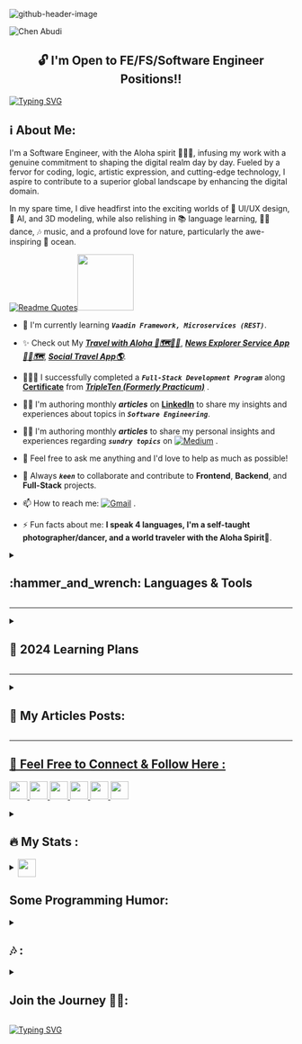 ![github-header-image](https://github.com/Chen-Abudi/Chen-Abudi/assets/98914366/5187e829-0251-487f-aac2-28c133546fc8)

<p align="left"> <img src="https://komarev.com/ghpvc/?username=chen-abudi&label=Profile%20views&color=0091ff&style=for-the-badge" alt="Chen Abudi" /></p>

<h2 align="center">🔓 I'm Open to FE/FS/Software Engineer Positions‼️</h2>

[![Typing SVG](https://readme-typing-svg.demolab.com?font=Fira+Code&pause=1000&width=660&lines=Aloha+%F0%9F%A4%99%F0%9F%8F%BD+Welcome+to+my+profile+!;Hope+you'll+enjoy+your+time+here+%F0%9F%99%8F%F0%9F%8F%BD;Go+check+my+Full-Stack+apps+down+below+%F0%9F%91%87%F0%9F%8F%BD;Feel+free+to+connect%2Fcontact+me++;I'm+open+to+collaborate+on+Frontend%2FFull-stack+projects)](https://git.io/typing-svg)

<h2 align="left">ℹ️ About Me:</h2> 
<p align="left">
I'm a Software Engineer, with the Aloha spirit 🌺🤙🏽, infusing my work with a genuine commitment to shaping the digital realm day by day. Fueled by a fervor for coding, logic, artistic expression, and cutting-edge technology, I aspire to contribute to a superior global landscape by enhancing the digital domain.

In my spare time, I dive headfirst into the exciting worlds of 🎨 UI/UX design, 🤖 AI, and 3D modeling, while also relishing in 📚 language learning, 💃🏽 dance, 🎶 music, and a profound love for nature, particularly the awe-inspiring 🌊 ocean.
<!-- The exhilarating blend continues with my passion for 🛹 skateboarding / 🏄🏽‍♀️ surfing, and a variety of sports, forming a vibrant mosaic that not only fuels my creativity but also ignites my adventurous spirit. -->
</p>

[![Readme Quotes](https://quotes-github-readme.vercel.app/api?type=Vertical&theme=light)](https://github.com/piyushsuthar/github-readme-quotes)<img src = "https://raw.githubusercontent.com/rahulbanerjee26/githubProfileReadmeGenerator/main/gifs/eatSleepCodeRepeat.gif" width = 100px height='100px'>

<!-- - 🔭 I'm currently working on [](). -->

<!-- - 🔭 I'm currently working on my [**Profile Card 📇**](https://github.com/Chen-Abudi/my-profile-card), and on [**AlohaGracefulCode 🌺**](https://github.com/Chen-Abudi/AlohaGracefulCode). -->

<!-- - 🌱 I'm currently learning ***``` Software Engineering: JAVA, Spring 6, Spring Boot 3, JPA/Hibernate, MySQL, etc... ```*** -->

- 🌱 I'm currently learning ***``` Vaadin Framework, Microservices (REST) ```***.
                      
- ✨ Check out My [***Travel with Aloha 🌺🗺️🤙🏽***](https://travel-with-aloha.vercel.app/), [***News Explorer Service App📰🌐🗺️***](https://news-explorer-frontend-alpha.vercel.app/), [***Social Travel App🌎***](https://react-around-api-full-client.vercel.app/). 

- 👩🏽‍🎓 I successfully completed a ***``` Full-Stack Development Program ```*** along [**Certificate**](https://github.com/Chen-Abudi/Chen-Abudi/files/10184229/Chen.Abudi.Certificate.pdf) from [***TripleTen (Formerly Practicum)***](https://tripleten.co.il/en/frontend/) .

- ✍🏽 I'm authoring monthly ***articles*** on [**LinkedIn**](https://www.linkedin.com/in/chen-abudi/) to share my insights and experiences about topics in ***```Software Engineering```***.

- ✍🏽 I'm authoring monthly ***articles*** to share my personal insights and experiences regarding ***```sundry topics```*** on [![**```Medium```**](https://img.shields.io/badge/Medium-12100E?style=for-the-badge&logo=medium&logoColor=white)](https://medium.com/@cheezumcali23) .

- 💬 Feel free to ask me anything and I'd love to help as much as possible! 

- 👯 Always ***``` keen ```*** to collaborate and contribute to **Frontend**, **Backend**, and **Full-Stack** projects. 

- 📫 How to reach me: [![Gmail](https://img.shields.io/badge/-Gmail-c14438?style=flat&logo=Gmail&logoColor=white)](mailto:cheezumcali23@gmail.com) .    

- ⚡ Fun facts about me: **I speak 4 languages, I'm a self-taught photographer/dancer, and a world traveler with the Aloha Spirit**🌺.

<!-- - 📝 View my **```CV```** [**&#128073;&#127997;HERE**]() -->


<details>
<summary><h2 align="left"> :hammer_and_wrench: Languages & Tools</h2></b></summary><br/>
<img src = "https://raw.githubusercontent.com/rahulbanerjee26/githubProfileReadmeGenerator/main/gifs/code.gif" width = 32px height=32px>
	
<div align="center">
	<code><img width="50" src="https://user-images.githubusercontent.com/25181517/192107854-765620d7-f909-4953-a6da-36e1ef69eea6.png" alt="HTTP" title="HTTP"/></code>
	<code><img width="50" src="https://user-images.githubusercontent.com/25181517/192107858-fe19f043-c502-4009-8c47-476fc89718ad.png" alt="REST" title="REST"/></code>
	<code><img width="50" src="https://user-images.githubusercontent.com/25181517/192108372-f71d70ac-7ae6-4c0d-8395-51d8870c2ef0.png" alt="Git" title="Git"/></code>
	<code><img width="50" src="https://user-images.githubusercontent.com/25181517/192108374-8da61ba1-99ec-41d7-80b8-fb2f7c0a4948.png" alt="GitHub" title="GitHub"/></code>
	<code><img width="50" src="https://user-images.githubusercontent.com/25181517/192108376-c675d39b-90f6-4073-bde6-5a9291644657.png" alt="GitLab" title="GitLab"/></code>
	<code><img width="50" src="https://user-images.githubusercontent.com/25181517/192108890-200809d1-439c-4e23-90d3-b090cf9a4eea.png" alt="IntelliJ" title="IntelliJ"/></code>
	<code><img width="50" src="https://user-images.githubusercontent.com/25181517/186711578-bf30cb30-40b7-4b45-95a5-bdf837c372e7.png" alt="Xcode" title="Xcode"/></code>
	<code><img width="50" src="https://user-images.githubusercontent.com/25181517/192108891-d86b6220-e232-423a-bf5f-90903e6887c3.png" alt="Visual Studio Code" title="Visual Studio Code"/></code>
	<code><img width="50" src="https://user-images.githubusercontent.com/25181517/192108892-6e9b5cdf-4e35-4a70-ad9a-801a93a07c1c.png" alt="eclipse" title="eclipse"/></code>
	<code><img width="50" src="https://user-images.githubusercontent.com/25181517/192109061-e138ca71-337c-4019-8d42-4792fdaa7128.png" alt="Postman" title="Postman"/></code>
	<code><img width="50" src="https://user-images.githubusercontent.com/25181517/192158954-f88b5814-d510-4564-b285-dff7d6400dad.png" alt="HTML" title="HTML"/></code>
	<code><img width="50" src="https://user-images.githubusercontent.com/25181517/183898674-75a4a1b1-f960-4ea9-abcb-637170a00a75.png" alt="CSS" title="CSS"/></code>
	<code><img width="50" src="https://user-images.githubusercontent.com/25181517/192158956-48192682-23d5-4bfc-9dfb-6511ade346bc.png" alt="Sass" title="Sass"/></code>
	<code><img width="50" src="https://user-images.githubusercontent.com/25181517/202896760-337261ed-ee92-4979-84c4-d4b829c7355d.png" alt="Tailwind CSS" title="Tailwind CSS"/></code>
	<code><img width="50" src="https://user-images.githubusercontent.com/25181517/186711335-a3729606-5a78-4496-9a36-06efcc74f800.png" alt="Swagger" title="Swagger"/></code>
	<code><img width="50" src="https://user-images.githubusercontent.com/25181517/189716855-2c69ca7a-5149-4647-936d-780610911353.png" alt="Firebase" title="Firebase"/></code>
	<code><img width="50" src="https://user-images.githubusercontent.com/25181517/189715289-df3ee512-6eca-463f-a0f4-c10d94a06b2f.png" alt="Figma" title="Figma"/></code>
	<code><img width="50" src="https://github-production-user-asset-6210df.s3.amazonaws.com/136815194/253220886-02494c7c-de6a-43a6-9293-6369696842ed.png" alt="Canva" title="Canva"/></code>
	<code><img width="50" src="https://user-images.githubusercontent.com/25181517/117447155-6a868a00-af3d-11eb-9cfe-245df15c9f3f.png" alt="JavaScript" title="JavaScript"/></code>
	<code><img width="50" src="https://user-images.githubusercontent.com/25181517/183897015-94a058a6-b86e-4e42-a37f-bf92061753e5.png" alt="React" title="React"/></code>
	<code><img width="50" src="https://user-images.githubusercontent.com/25181517/117448124-a2da9800-af3e-11eb-85d2-bd1b69b65603.png" alt="Vue.js" title="Vue.js"/></code>
	<code><img width="50" src="https://user-images.githubusercontent.com/25181517/183890598-19a0ac2d-e88a-4005-a8df-1ee36782fde1.png" alt="TypeScript" title="TypeScript"/></code>
	<code><img width="50" src="https://user-images.githubusercontent.com/25181517/121401671-49102800-c959-11eb-9f6f-74d49a5e1774.png" alt="npm" title="npm"/></code>
	<code><img width="50" src="https://user-images.githubusercontent.com/25181517/183049794-a3dfaddd-22ee-4ffe-b0b4-549ccd4879f9.png" alt="yarn" title="yarn"/></code>
	<code><img width="50" src="https://user-images.githubusercontent.com/25181517/183568594-85e280a7-0d7e-4d1a-9028-c8c2209e073c.png" alt="Node.js" title="Node.js"/></code>
	<code><img width="50" src="https://user-images.githubusercontent.com/25181517/183859966-a3462d8d-1bc7-4880-b353-e2cbed900ed6.png" alt="Express" title="Express"/></code>
	<code><img width="50" src="https://user-images.githubusercontent.com/25181517/187896150-cc1dcb12-d490-445c-8e4d-1275cd2388d6.png" alt="Redux" title="Redux"/></code>
	<code><img width="50" src="https://user-images.githubusercontent.com/25181517/187955005-f4ca6f1a-e727-497b-b81b-93fb9726268e.png" alt="Jest" title="Jest"/></code>
	<code><img width="50" src="https://user-images.githubusercontent.com/25181517/187955008-981340e6-b4cc-441b-80cf-7a5e94d29e7e.png" alt="webpack" title="webpack"/></code>
	<code><img width="50" src="https://github.com/marwin1991/profile-technology-icons/assets/136815194/5f8c622c-c217-4649-b0a9-7e0ee24bd704" alt="Next.js" title="Next.js"/></code>
	<code><img width="50" src="https://github-production-user-asset-6210df.s3.amazonaws.com/62091613/261395532-b40892ef-efb8-4b0e-a6b5-d1cfc2f3fc35.png" alt="Vite" title="Vite"/></code>
	<code><img width="50" src="https://github.com/marwin1991/profile-technology-icons/assets/136815194/ecd443af-ebba-4af8-a46e-1bf64d863b5b" alt="Babel" title="Babel"/></code>
	<code><img width="50" src="https://user-images.githubusercontent.com/25181517/117201156-9a724800-adec-11eb-9a9d-3cd0f67da4bc.png" alt="Java" title="Java"/></code>
	<code><img width="50" src="https://user-images.githubusercontent.com/25181517/117201470-f6d56780-adec-11eb-8f7c-e70e376cfd07.png" alt="Spring" title="Spring"/></code>
	<code><img width="50" src="https://user-images.githubusercontent.com/25181517/183891303-41f257f8-6b3d-487c-aa56-c497b880d0fb.png" alt="Spring Boot" title="Spring Boot"/></code>
	<code><img width="50" src="https://user-images.githubusercontent.com/25181517/117207242-07d5a700-adf4-11eb-975e-be04e62b984b.png" alt="Maven" title="Maven"/></code>
	<code><img width="50" src="https://user-images.githubusercontent.com/25181517/117207493-49665200-adf4-11eb-808e-a9c0fcc2a0a0.png" alt="Hibernate" title="Hibernate"/></code>
	<code><img width="50" src="https://user-images.githubusercontent.com/25181517/117533873-484d4480-afef-11eb-9fad-67c8605e3592.png" alt="JUnit" title="JUnit"/></code>
	<code><img width="50" src="https://user-images.githubusercontent.com/25181517/121259141-047c8200-c8b0-11eb-9fdf-a9484c59f8d7.png" alt="Vaadin" title="Vaadin"/></code>
	<code><img width="50" src="https://user-images.githubusercontent.com/25181517/117208740-bfb78400-adf5-11eb-97bb-09072b6bedfc.png" alt="PostgreSQL" title="PostgreSQL"/></code>
	<code><img width="50" src="https://user-images.githubusercontent.com/25181517/183896128-ec99105a-ec1a-4d85-b08b-1aa1620b2046.png" alt="MySQL" title="MySQL"/></code>
	<code><img width="50" src="https://user-images.githubusercontent.com/25181517/182884177-d48a8579-2cd0-447a-b9a6-ffc7cb02560e.png" alt="mongoDB" title="mongoDB"/></code>
	<code><img width="50" src="https://github.com/marwin1991/profile-technology-icons/assets/136815194/82df4543-236b-4e45-9604-5434e3faab17" alt="SQLite" title="SQLite"/></code>
	<code><img width="50" src="https://user-images.githubusercontent.com/25181517/192158606-7c2ef6bd-6e04-47cf-b5bc-da2797cb5bda.png" alt="bash" title="bash"/></code>
	<code><img width="50" src="https://user-images.githubusercontent.com/25181517/117207330-263ba280-adf4-11eb-9b97-0ac5b40bc3be.png" alt="Docker" title="Docker"/></code>
	<code><img width="50" src="https://user-images.githubusercontent.com/25181517/183868728-b2e11072-00a5-47e2-8a4e-4ebbb2b8c554.png" alt="CI/CD" title="CI/CD"/></code>
	<code><img width="50" src="https://user-images.githubusercontent.com/25181517/183345125-9a7cd2e6-6ad6-436f-8490-44c903bef84c.png" alt="Nginx" title="Nginx"/></code>
	<code><img width="50" src="https://user-images.githubusercontent.com/25181517/183896132-54262f2e-6d98-41e3-8888-e40ab5a17326.png" alt="AWS" title="AWS"/></code>
	<code><img width="50" src="https://user-images.githubusercontent.com/25181517/183911547-990692bc-8411-4878-99a0-43506cdb69cf.png" alt="GCP" title="GCP"/></code>
	<code><img width="50" src="https://user-images.githubusercontent.com/25181517/186884152-ae609cca-8cf1-4175-8d60-1ce1fa078ca2.png" alt="macOS" title="macOS"/></code>
</div>
              
  <summary><h2 align="left">:wrench: Tools:</h2></summary>
  
  ![JWT](https://img.shields.io/badge/JWT-black?style=for-the-badge&logo=JSON%20web%20tokens)
  ![Nodemon](https://img.shields.io/badge/NODEMON-%23323330.svg?style=for-the-badge&logo=nodemon&logoColor=%BBDEAD)
  ![Prettier](https://img.shields.io/badge/prettier-1A2C34?style=for-the-badge&logo=prettier&logoColor=F7BA3E)
  ![React Router](https://img.shields.io/badge/React_Router-CA4245?style=for-the-badge&logo=react-router&logoColor=white)
  ![Context-API](https://img.shields.io/badge/Context--Api-000000?style=for-the-badge&logo=react)
  ![Vercel](https://img.shields.io/badge/vercel-%23000000.svg?style=for-the-badge&logo=vercel&logoColor=white)
  ![React Hook Form](https://img.shields.io/badge/React%20Hook%20Form-%23EC5990.svg?style=for-the-badge&logo=reacthookform&logoColor=white)
  ![Github Pages](https://img.shields.io/badge/github%20pages-121013?style=for-the-badge&logo=github&logoColor=white)
  ![GitHub Actions](https://img.shields.io/badge/github%20actions-%232671E5.svg?style=for-the-badge&logo=githubactions&logoColor=white)
  ![JSON](https://img.shields.io/badge/json-5E5C5C?style=for-the-badge&logo=json&logoColor=white)
  ![Markdown](https://img.shields.io/badge/Markdown-000000?style=for-the-badge&logo=markdown&logoColor=white)
  ![PostCSS](https://img.shields.io/badge/postcss-DD3A0A?style=for-the-badge&logo=postcss&logoColor=white)
  ![ESLINT](https://img.shields.io/badge/eslint-3A33D1?style=for-the-badge&logo=eslint&logoColor=white)
  ![React Query](https://img.shields.io/badge/React_Query-FF4154?style=for-the-badge&logo=ReactQuery&logoColor=white)
  ![Framer](https://img.shields.io/badge/Framer-black?style=for-the-badge&logo=framer&logoColor=blue)
  ![Spring Security](https://img.shields.io/badge/Spring_Security-6DB33F?style=for-the-badge&logo=Spring-Security&logoColor=white)

  <summary><h2 align="left">➕ Other Tools:</h2></summary>

  ![Adobe](https://img.shields.io/badge/adobe-%23FF0000.svg?style=for-the-badge&logo=adobe&logoColor=white)
  ![Adobe Lightroom](https://img.shields.io/badge/Adobe%20Lightroom-31A8FF.svg?style=for-the-badge&logo=Adobe%20Lightroom&logoColor=white)
  ![Adobe Lightroom Classic](https://img.shields.io/badge/Adobe%20Lightroom%20Classic-31A8FF.svg?style=for-the-badge&logo=Adobe%20Lightroom%20Classic&logoColor=white)
  ![Adobe Photoshop](https://img.shields.io/badge/adobe%20photoshop-%2331A8FF.svg?style=for-the-badge&logo=adobe%20photoshop&logoColor=white)
  ![Notion](https://img.shields.io/badge/Notion-%23000000.svg?style=for-the-badge&logo=notion&logoColor=white)
  ![Slack](https://img.shields.io/badge/Slack-4A154B?style=for-the-badge&logo=slack&logoColor=white)
  ![Codewars](https://img.shields.io/badge/Codewars-B1361E?style=for-the-badge&logo=codewars&logoColor=grey)
  ![Khan Academy](https://img.shields.io/badge/Khan%20Academy-14BF96?style=for-the-badge&logo=Khan%20Academy&logoColor=white)
  ![LeetCode](https://img.shields.io/badge/-LeetCode-FFA116?style=for-the-badge&logo=LeetCode&logoColor=black)
  ![Udemy](https://img.shields.io/badge/Udemy-A435F0?style=for-the-badge&logo=Udemy&logoColor=white)
  ![Discord](https://img.shields.io/badge/Discord-5865F2?style=for-the-badge&logo=discord&logoColor=white)
  ![CodeSandbox](https://img.shields.io/badge/Codesandbox-040404?style=for-the-badge&logo=codesandbox&logoColor=DBDBDB)
  ![Alfred](https://img.shields.io/badge/alfred-%235C1F87.svg?style=for-the-badge&logo=alfred)
  ![Duolingo](https://img.shields.io/badge/Duolingo-%234DC730.svg?style=for-the-badge&logo=Duolingo&logoColor=white)
  ![GeeksForGeeks](https://img.shields.io/badge/GeeksforGeeks-298D46?style=for-the-badge&logo=geeksforgeeks&logoColor=white) 
  ![Glassdoor](https://img.shields.io/badge/Glassdoor-0CAA41?style=for-the-badge&logo=glassdoor&logoColor=white)
  ![Indeed](https://img.shields.io/badge/Indeed-003A9B?style=for-the-badge&logo=Indeed&logoColor=white)
  ![W3schools](https://img.shields.io/badge/W3Schools-04AA6D?style=for-the-badge&logo=W3Schools&logoColor=white)
  ![Code Academy](https://img.shields.io/badge/Codecademy-FFF0E5?style=for-the-badge&logo=codecademy&logoColor=303347)
  ![Trello](https://img.shields.io/badge/Trello-0052CC?style=for-the-badge&logo=trello&logoColor=white)
  ![Codepen](https://img.shields.io/badge/Codepen-000000?style=for-the-badge&logo=codepen&logoColor=white)
  ![Dev.to](https://img.shields.io/badge/dev.to-0A0A0A?style=for-the-badge&logo=devdotto&logoColor=white)
  ![MDN Web Docs](https://img.shields.io/badge/MDN_Web_Docs-black?style=for-the-badge&logo=mdnwebdocs&logoColor=white)
  ![Medium](https://img.shields.io/badge/Medium-12100E?style=for-the-badge&logo=medium&logoColor=white)
  
  </details>   
  
  ---
  
  <details>
  <summary><h2 align="left"> 🎯 2024 Learning Plans </h2></summary>

| Programming Language | Libraries & Frameworks |  Open Source Software / 3D |  Cloud Computing / CI/CD 
|:--------|:------|:------------|:------------|
| [![Python](https://img.shields.io/badge/python-3670A0?style=for-the-badge&logo=python&logoColor=ffdd54)](https://www.python.org/) | [![Bootstrap](https://img.shields.io/badge/Bootstrap-563D7C?style=for-the-badge&logo=bootstrap&logoColor=white)](https://getbootstrap.com/) | [![Blender/ 3D Animation](https://img.shields.io/badge/blender-%23F5792A.svg?style=for-the-badge&logo=blender&logoColor=white)](https://www.blender.org/) | [![AWS](https://img.shields.io/badge/Amazon_AWS-FF9900?style=for-the-badge&logo=amazonaws&logoColor=white)](https://aws.amazon.com/) |
| <!-- [![Java](https://img.shields.io/badge/java-%23ED8B00.svg?style=for-the-badge&logo=openjdk&logoColor=white)](https://www.java.com/en/) --> | [![ThreeJS](https://img.shields.io/badge/ThreeJs-black?style=for-the-badge&logo=three.js&logoColor=white)](https://threejs.org/) |  | <!-- [![GitHub Actions](https://img.shields.io/badge/GitHub_Actions-2088FF?style=for-the-badge&logo=github-actions&logoColor=white)](https://github.com/features/actions) --> |
|  | |  | <!-- [![Firebase](https://img.shields.io/badge/firebase-ffca28?style=for-the-badge&logo=firebase&logoColor=black)](https://firebase.google.com/) --> | 
 
  </details>
  
  <!-- --- -->

   <!-- # 📝 My Articles Posts: -->
<!-- BLOG-POST-LIST:START -->
<!--- - [JavaScript Pro Tip: Unlock the Power of Optional Chaining](https://medium.com/@cheezumcali23/javascript-pro-tip-unlock-the-power-of-optional-chaining-5a02709f0109?source=rss-a3473fd568e0------2)
- [Navigating the Waves of Productivity in Software Development](https://medium.com/@cheezumcali23/navigating-the-waves-of-productivity-in-software-development-e4b874e23d40?source=rss-a3473fd568e0------2)
- [From Shy to Stellar: Nurturing Confidence in the World of Software Development](https://medium.com/@cheezumcali23/from-shy-to-stellar-nurturing-confidence-in-the-world-of-software-development-763a11546fcd?source=rss-a3473fd568e0------2)
- [Overcoming Overwhelm: A Full Stack Developer’s Journey into the Realm of Big Projects!](https://medium.com/@cheezumcali23/overcoming-overwhelm-a-full-stack-developers-journey-into-the-realm-of-big-projects-7dd856abb4a?source=rss-a3473fd568e0------2) -->
<!-- BLOG-POST-LIST:END -->

   ---
 <details>
 <summary><h2 align="left"> 📝 My Articles Posts: </h2></summary>
  
   <p>
     <a target="_blank" href="https://github-readme-medium-recent-article.vercel.app/medium/@cheezumcali23/0"><img src="https://github-readme-medium-recent-article.vercel.app/medium/@cheezumcali23/0" alt="Recent Article 0"> 
     <a target="_blank" href="https://github-readme-medium-recent-article.vercel.app/medium/@cheezumcali23/1"><img src="https://github-readme-medium-recent-article.vercel.app/medium/@cheezumcali23/1" alt="Recent Article 1">
     <a target="_blank" href="https://github-readme-medium-recent-article.vercel.app/medium/@cheezumcali23/2"><img src="https://github-readme-medium-recent-article.vercel.app/medium/@cheezumcali23/2" alt="Recent Article 2">
     <a target="_blank" href="https://github-readme-medium-recent-article.vercel.app/medium/@cheezumcali23/3"><img src="https://github-readme-medium-recent-article.vercel.app/medium/@cheezumcali23/3" alt="Recent Article 3">
  </p>
</details>

   ---
   
<h2 align="left">🔗 Feel Free to Connect & Follow Here :</h2>
<p align="left"> <a href="https://discord.com/users/grace_c.a.23" target="_blank" rel="noreferrer"> <picture> <source media="(prefers-color-scheme: dark)" srcset="undefined" /> <source media="(prefers-color-scheme: light)" srcset="https://raw.githubusercontent.com/danielcranney/readme-generator/main/public/icons/socials/discord.svg" /> <img src="https://raw.githubusercontent.com/danielcranney/readme-generator/main/public/icons/socials/discord.svg" width="32" height="32" /> </picture> </a> <a href="https://www.facebook.com/YoungGrace23" target="_blank" rel="noreferrer"> <picture> <source media="(prefers-color-scheme: dark)" srcset="https://raw.githubusercontent.com/danielcranney/readme-generator/main/public/icons/socials/facebook-dark.svg" /> <source media="(prefers-color-scheme: light)" srcset="https://raw.githubusercontent.com/danielcranney/readme-generator/main/public/icons/socials/facebook.svg" /> <img src="https://raw.githubusercontent.com/danielcranney/readme-generator/main/public/icons/socials/facebook.svg" width="32" height="32" /> </picture> </a> <a href="https://www.github.com/Chen-Abudi" target="_blank" rel="noreferrer"> <picture> <source media="(prefers-color-scheme: dark)" srcset="https://raw.githubusercontent.com/danielcranney/readme-generator/main/public/icons/socials/github-dark.svg" /> <source media="(prefers-color-scheme: light)" srcset="https://raw.githubusercontent.com/danielcranney/readme-generator/main/public/icons/socials/github.svg" /> <img src="https://raw.githubusercontent.com/danielcranney/readme-generator/main/public/icons/socials/github.svg" width="32" height="32" /> </picture> </a> <a href="http://www.instagram.com/calibased23" target="_blank" rel="noreferrer"> <picture> <source media="(prefers-color-scheme: dark)" srcset="undefined" /> <source media="(prefers-color-scheme: light)" srcset="https://raw.githubusercontent.com/danielcranney/readme-generator/main/public/icons/socials/instagram.svg" /> <img src="https://raw.githubusercontent.com/danielcranney/readme-generator/main/public/icons/socials/instagram.svg" width="32" height="32" /> </picture> </a> <a href="https://www.linkedin.com/in/chen-abudi" target="_blank" rel="noreferrer"> <picture> <source media="(prefers-color-scheme: dark)" srcset="https://raw.githubusercontent.com/danielcranney/readme-generator/main/public/icons/socials/linkedin-dark.svg" /> <source media="(prefers-color-scheme: light)" srcset="https://raw.githubusercontent.com/danielcranney/readme-generator/main/public/icons/socials/linkedin.svg" /> <img src="https://raw.githubusercontent.com/danielcranney/readme-generator/main/public/icons/socials/linkedin.svg" width="32" height="32" /> </picture> </a> <a href="http://www.medium.com/@cheezumcali23" target="_blank" rel="noreferrer"> <picture> <source media="(prefers-color-scheme: dark)" srcset="https://raw.githubusercontent.com/danielcranney/readme-generator/main/public/icons/socials/medium-dark.svg" /> <source media="(prefers-color-scheme: light)" srcset="https://raw.githubusercontent.com/danielcranney/readme-generator/main/public/icons/socials/medium.svg" /> <img src="https://raw.githubusercontent.com/danielcranney/readme-generator/main/public/icons/socials/medium.svg" width="32" height="32" /> </picture> </a></p>

<!-- <a href = 'https://medium.com/@cheezumcali23'> <img width = '32px' align= 'center' src="https://raw.githubusercontent.com/rahulbanerjee26/githubAboutMeGenerator/main/icons/medium.svg"/></a> -->
               
  <details>      
  <summary><h2 align="left"> 🔥 My Stats : </h2></summary>
          
 [![Anurag's GitHub stats](https://github-readme-stats.vercel.app/api?username=chen-abudi&show_icons=true&theme=solarized-light)](https://github.com/anuraghazra/github-readme-stats)

 [![Top Languages](https://github-readme-stats.vercel.app/api/top-langs/?username=chen-abudi&layout=compact)](https://github.com/anuraghazra/github-readme-stats) 
 
 [![GitHub Streak](https://github-readme-streak-stats.herokuapp.com/?user=chen-abudi&theme=solarized-light)](https://git.io/streak-stats)
  
 [![trophy](https://github-profile-trophy.vercel.app/?username=chen-abudi)](https://github.com/chen-abudi/github-profile-trophy)

 <!-- [![Grace Medium](https://github-readme-medium.vercel.app/?username=cheezumcali23&limit=3)](https://medium.com/@cheezumcali23) -->

</details>

<details>
<summary><img align ='center' src='https://raw.githubusercontent.com/rahulbanerjee26/githubProfileReadmeGenerator/main/gifs/winkFace.gif' width = '32px' height= '32px'><h2 align="left">Some Programming Humor:</h2></summary>
	
![Jokes Card](https://readme-jokes.vercel.app/api?theme=solarized-light)

</details>


<details>
  <summary><h2 align="left"> 🎶 : </h2></summary>
  
[![Spotify](https://spotify-github-profile.kittinanx.com/api/view?uid=315cmqf3p5iz2rek66bfwdtanf7q&cover_image=true&theme=novatorem&bar_color=3fc7d9&bar_color_cover=false)](https://github.com/kittinan/spotify-github-profile)

</details>

<details>
  <summary><h2 align="left">Join the Journey 🫶🏽:</h2></summary>

  ***Aloha 🌺***

If you've found value in my work and would like to support me, consider buying me a coffee! Your support helps me continue creating and sharing content that I hope inspires and makes a difference in the digital world. Every contribution is greatly appreciated and fuels my passion to keep going. Thank you for being part of this journey!

***Mahalo 🌺🤙🏽***

### Show some Love at 👉🏽 [buymeacoffee ☕](https://buymeacoffee.com/graceabudi)
 
</details>

<!-- ![Snake animation](https://github.com/Chen-Abudi/Chen-Abudi/blob/output/github-contribution-grid-snake.svg) -->
  
[![Typing SVG](https://readme-typing-svg.demolab.com?font=Fira+Code&weight=700&pause=1000&width=615&lines=Thank+you+for+stopping+by%2C+have+a+wonderful+day!+%F0%9F%8C%BA+)](https://git.io/typing-svg) 
